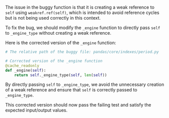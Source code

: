 The issue in the buggy function is that it is creating a weak reference to `self` using `weakref.ref(self)`, which is intended to avoid reference cycles but is not being used correctly in this context.

To fix the bug, we should modify the `_engine` function to directly pass `self` to `_engine_type` without creating a weak reference.

Here is the corrected version of the `_engine` function:

```python
# The relative path of the buggy file: pandas/core/indexes/period.py

# Corrected version of the _engine function
@cache_readonly
def _engine(self):
    return self._engine_type(self, len(self))
```

By directly passing `self` to `_engine_type`, we avoid the unnecessary creation of a weak reference and ensure that `self` is correctly passed to `_engine_type`.

This corrected version should now pass the failing test and satisfy the expected input/output values.
